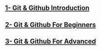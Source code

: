 ## [1- Git & Github Introduction][def]

## [2- Git & Github For Beginners][def2]

## [3- Git & Github For Advanced][def3]

[def]: /1-Git_Github/README.md
[def2]: /2-Git_Github_for_Begainners/README.md
[def3]: /3-Git%26Github_Advanced/README.md
